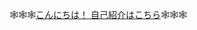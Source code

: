 🕸️🕸️🕸️[こんにちは！ 自己紹介はこちら](https://yamada3-1990.github.io/yamada3page/)🕸️🕸️🕸️

<!-- ![](https://github-readme-stats.vercel.app/api/top-langs/?username=yamada3-1990&hide_border=true) -->
